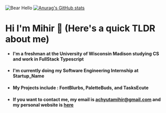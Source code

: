 ![Bear Hello](https://i.imgur.com/Ug2rb1J.gif) [![Anurag's GitHub stats](https://github-readme-stats.vercel.app/api?username=Mihir-Achyuta&theme=dark)](https://github.com/anuraghazra/github-readme-stats)

# Hi I'm Mihir 👋 (Here's a quick TLDR about me)

- #### I'm a freshman at the University of Wisconsin Madison studying CS and work in FullStack Typescript

- #### I'm currently doing my Software Engineering Internship at Startup_Name

- #### My Projects include : FontBlurbs, PaletteBuds, and TasksEcute

- #### If you want to contact me, my email is achyutamihir@gmail.com and my personal website is [here](https://mihirachyuta.netlify.app/)
